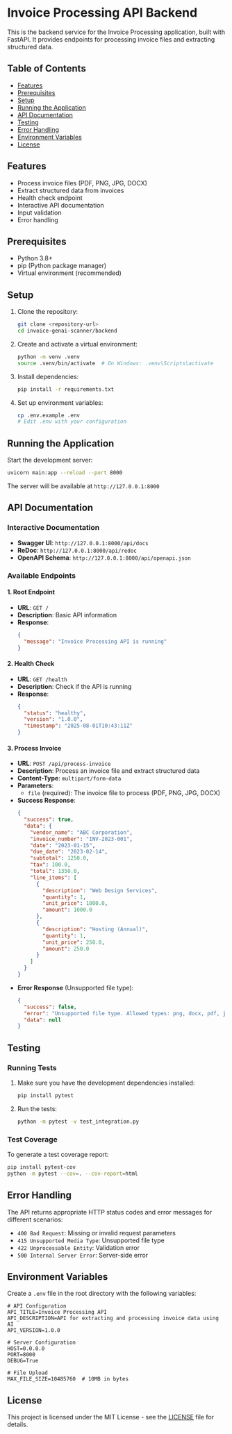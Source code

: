 # Invoice Processing API Backend

This is the backend service for the Invoice Processing application, built with FastAPI. It provides endpoints for processing invoice files and extracting structured data.

## Table of Contents
- [Features](#features)
- [Prerequisites](#prerequisites)
- [Setup](#setup)
- [Running the Application](#running-the-application)
- [API Documentation](#api-documentation)
- [Testing](#testing)
- [Error Handling](#error-handling)
- [Environment Variables](#environment-variables)
- [License](#license)

## Features
- Process invoice files (PDF, PNG, JPG, DOCX)
- Extract structured data from invoices
- Health check endpoint
- Interactive API documentation
- Input validation
- Error handling

## Prerequisites
- Python 3.8+
- pip (Python package manager)
- Virtual environment (recommended)

## Setup

1. Clone the repository:
   ```bash
   git clone <repository-url>
   cd invoice-genai-scanner/backend
   ```

2. Create and activate a virtual environment:
   ```bash
   python -m venv .venv
   source .venv/bin/activate  # On Windows: .venv\Scripts\activate
   ```

3. Install dependencies:
   ```bash
   pip install -r requirements.txt
   ```

4. Set up environment variables:
   ```bash
   cp .env.example .env
   # Edit .env with your configuration
   ```

## Running the Application

Start the development server:
```bash
uvicorn main:app --reload --port 8000
```

The server will be available at `http://127.0.0.1:8000`

## API Documentation

### Interactive Documentation
- **Swagger UI**: `http://127.0.0.1:8000/api/docs`
- **ReDoc**: `http://127.0.0.1:8000/api/redoc`
- **OpenAPI Schema**: `http://127.0.0.1:8000/api/openapi.json`

### Available Endpoints

#### 1. Root Endpoint
- **URL**: `GET /`
- **Description**: Basic API information
- **Response**:
  ```json
  {
    "message": "Invoice Processing API is running"
  }
  ```

#### 2. Health Check
- **URL**: `GET /health`
- **Description**: Check if the API is running
- **Response**:
  ```json
  {
    "status": "healthy",
    "version": "1.0.0",
    "timestamp": "2025-08-01T10:43:11Z"
  }
  ```

#### 3. Process Invoice
- **URL**: `POST /api/process-invoice`
- **Description**: Process an invoice file and extract structured data
- **Content-Type**: `multipart/form-data`
- **Parameters**:
  - `file` (required): The invoice file to process (PDF, PNG, JPG, DOCX)
- **Success Response**:
  ```json
  {
    "success": true,
    "data": {
      "vendor_name": "ABC Corporation",
      "invoice_number": "INV-2023-001",
      "date": "2023-01-15",
      "due_date": "2023-02-14",
      "subtotal": 1250.0,
      "tax": 100.0,
      "total": 1350.0,
      "line_items": [
        {
          "description": "Web Design Services",
          "quantity": 1,
          "unit_price": 1000.0,
          "amount": 1000.0
        },
        {
          "description": "Hosting (Annual)",
          "quantity": 1,
          "unit_price": 250.0,
          "amount": 250.0
        }
      ]
    }
  }
  ```
- **Error Response** (Unsupported file type):
  ```json
  {
    "success": false,
    "error": "Unsupported file type. Allowed types: png, docx, pdf, jpeg, jpg",
    "data": null
  }
  ```

## Testing

### Running Tests

1. Make sure you have the development dependencies installed:
   ```bash
   pip install pytest
   ```

2. Run the tests:
   ```bash
   python -m pytest -v test_integration.py
   ```

### Test Coverage

To generate a test coverage report:

```bash
pip install pytest-cov
python -m pytest --cov=. --cov-report=html
```

## Error Handling

The API returns appropriate HTTP status codes and error messages for different scenarios:

- `400 Bad Request`: Missing or invalid request parameters
- `415 Unsupported Media Type`: Unsupported file type
- `422 Unprocessable Entity`: Validation error
- `500 Internal Server Error`: Server-side error

## Environment Variables

Create a `.env` file in the root directory with the following variables:

```
# API Configuration
API_TITLE=Invoice Processing API
API_DESCRIPTION=API for extracting and processing invoice data using AI
API_VERSION=1.0.0

# Server Configuration
HOST=0.0.0.0
PORT=8000
DEBUG=True

# File Upload
MAX_FILE_SIZE=10485760  # 10MB in bytes
```

## License

This project is licensed under the MIT License - see the [LICENSE](LICENSE) file for details.
